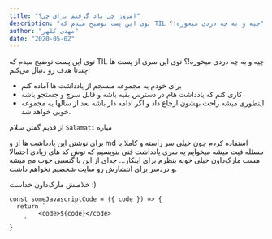 ```yaml
---
title: "امروز چی یاد گرفتم برای چی؟"
description: "توی این پست توضیح میدم که TIL چیه و به چه دردی میخوره!؟"
author: "مهدی کلهر"
date: "2020-05-02"
---
```


توی این پست توضیح میدم که TIL چیه و به چه دردی میخوره!؟
توی این سری از پست ها چندتا هدف رو دنبال می‌کنم:

- برای خودم یه مجموعه منسجم از یادداشت ها آماده کنم
- کاری کنم که یادداشت هام در دسترس بقیه باشه و قابل سرچ و جستجو باشه
- اینطوری میشه راحت بهشون ارجاع داد و اگر ادامه دار باشه بعد از سالها یه مجموعه خوبی خواهد شد.

از قدیم گفتن سلام `Salamati` میاره

برای نوشتن این یادداشت ها از و md استفاده کردم چون خیلی سر راسته و کاملا با مسئله فیت میشه
میخوایم یه سری یادداشت فنی بنویسیم که توش کد های زیادی احتمالا هست
مارک‌داون خیلی خوبه بنظرم برای اینکار... جدای از این با گتسبی خوب مچ میشه و دردسر برای انتشارش رو سایت شخصیم نخواهم داشت.

خلاصش مارک‌داون خداست :)

```js{numberLines: true}
const someJavascriptCode = ({ code }) => {
  return `
        <code>${code}</code>
    `
}
```
